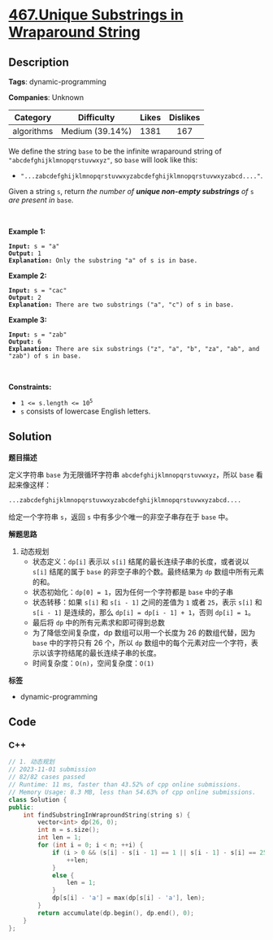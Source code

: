 # [467.Unique Substrings in Wraparound String](https://leetcode.com/problems/unique-substrings-in-wraparound-string/description/)

## Description

**Tags**: dynamic-programming

**Companies**: Unknown

|  Category  |   Difficulty    | Likes | Dislikes |
| :--------: | :-------------: | :---: | :------: |
| algorithms | Medium (39.14%) | 1381  |   167    |

<p>We define the string <code>base</code> to be the infinite wraparound string of <code>&quot;abcdefghijklmnopqrstuvwxyz&quot;</code>, so <code>base</code> will look like this:</p>
<ul>
  <li><code>&quot;...zabcdefghijklmnopqrstuvwxyzabcdefghijklmnopqrstuvwxyzabcd....&quot;</code>.</li>
</ul>
<p>Given a string <code>s</code>, return <em>the number of <strong>unique non-empty substrings</strong> of </em><code>s</code><em> are present in </em><code>base</code>.</p>
<p>&nbsp;</p>
<p><strong class="example">Example 1:</strong></p>
<pre><code><strong>Input:</strong> s = &quot;a&quot;
<strong>Output:</strong> 1
<strong>Explanation:</strong> Only the substring &quot;a&quot; of s is in base.</code></pre>
<p><strong class="example">Example 2:</strong></p>
<pre><code><strong>Input:</strong> s = &quot;cac&quot;
<strong>Output:</strong> 2
<strong>Explanation:</strong> There are two substrings (&quot;a&quot;, &quot;c&quot;) of s in base.</code></pre>
<p><strong class="example">Example 3:</strong></p>
<pre><code><strong>Input:</strong> s = &quot;zab&quot;
<strong>Output:</strong> 6
<strong>Explanation:</strong> There are six substrings (&quot;z&quot;, &quot;a&quot;, &quot;b&quot;, &quot;za&quot;, &quot;ab&quot;, and &quot;zab&quot;) of s in base.</code></pre>
<p>&nbsp;</p>
<p><strong>Constraints:</strong></p>
<ul>
  <li><code>1 &lt;= s.length &lt;= 10<sup>5</sup></code></li>
  <li><code>s</code> consists of lowercase English letters.</li>
</ul>

## Solution

**题目描述**

定义字符串 `base` 为无限循环字符串 `abcdefghijklmnopqrstuvwxyz`，所以 `base` 看起来像这样：

```txt
...zabcdefghijklmnopqrstuvwxyzabcdefghijklmnopqrstuvwxyzabcd....
```

给定一个字符串 `s`，返回 `s` 中有多少个唯一的非空子串存在于 `base` 中。

**解题思路**

1. 动态规划
   - 状态定义：`dp[i]` 表示以 `s[i]` 结尾的最长连续子串的长度，或者说以 `s[i]` 结尾的属于 `base` 的非空子串的个数。最终结果为 `dp` 数组中所有元素的和。
   - 状态初始化：`dp[0] = 1`，因为任何一个字符都是 `base` 中的子串
   - 状态转移：如果 `s[i]` 和 `s[i - 1]` 之间的差值为 `1` 或者 `25`，表示 `s[i]` 和 `s[i - 1]` 是连续的，那么 `dp[i] = dp[i - 1] + 1`，否则 `dp[i] = 1`。
   - 最后将 `dp` 中的所有元素求和即可得到总数
   - 为了降低空间复杂度，dp 数组可以用一个长度为 26 的数组代替，因为 `base` 中的字符只有 26 个，所以 `dp` 数组中的每个元素对应一个字符，表示以该字符结尾的最长连续子串的长度。
   - 时间复杂度：`O(n)`，空间复杂度：`O(1)`

**标签**

- dynamic-programming

<!-- code start -->
## Code

### C++

```cpp
// 1. 动态规划
// 2023-11-01 submission
// 82/82 cases passed
// Runtime: 11 ms, faster than 43.52% of cpp online submissions.
// Memory Usage: 8.3 MB, less than 54.63% of cpp online submissions.
class Solution {
public:
    int findSubstringInWraproundString(string s) {
        vector<int> dp(26, 0);
        int n = s.size();
        int len = 1;
        for (int i = 0; i < n; ++i) {
            if (i > 0 && (s[i] - s[i - 1] == 1 || s[i - 1] - s[i] == 25)) {
                ++len;
            }
            else {
                len = 1;
            }
            dp[s[i] - 'a'] = max(dp[s[i] - 'a'], len);
        }
        return accumulate(dp.begin(), dp.end(), 0);
    }
};
```

<!-- code end -->
